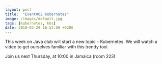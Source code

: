 ```yaml
---
layout: post
title:  "Event#62 Kubernetes"
image: /images/default.jpg
tags: [Kubernetes, k8s]
date: 2018-05-29 16:52:00 +0200
---
```


This week on Java club
will start a new topic - Kubernetes. We will watch a video to get ourselves familiar with this trendy tool. []()

Join us next Thursday, at 10:00 in Jamaica (room 223)


